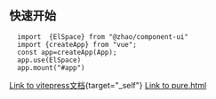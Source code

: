 ## 快速开始
  ```
    import  {ElSpace} from "@zhao/component-ui"
    import {createApp} from "vue";
    const app=createApp(App);
    app.use(ElSpace)
    app.mount("#app")
  ```
[Link to vitepress文档](https://vitejs.cn/vitepress/guide/routing){target="_self"}
<a href="/html/index.html" target="_self">Link to pure.html</a>
